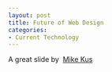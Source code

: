 ```yaml
---
layout: post
title: Future of Web Design
categories:
- Current Technology
---
```


A great slide by  [Mike Kus](http://thethingswemake.co.uk/) 
